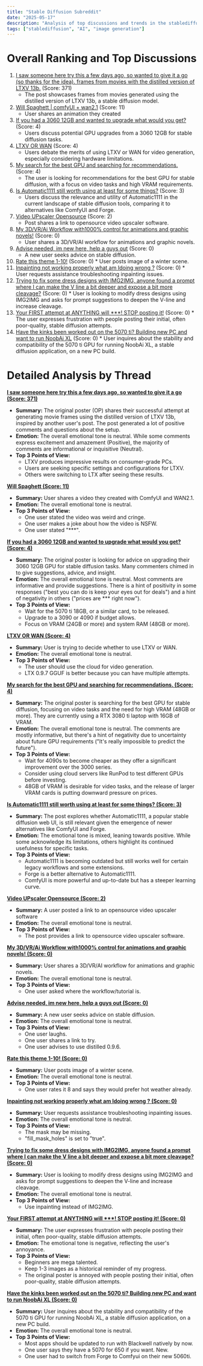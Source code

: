 ```yaml
---
title: "Stable Diffusion Subreddit"
date: "2025-05-17"
description: "Analysis of top discussions and trends in the stablediffusion subreddit"
tags: ["stablediffusion", "AI", "image generation"]
---
```


# Overall Ranking and Top Discussions
1.  [I saw someone here try this a few days ago, so wanted to give it a go (so thanks for the idea). frames from movies with the distilled version of LTXV 13b.](https://v.redd.it/62rjig0rfd1f1) (Score: 371)
    *   The post showcases frames from movies generated using the distilled version of LTXV 13b, a stable diffusion model.
2.  [Will Spaghett | comfyUI + wan2.1](https://v.redd.it/oog7r8aipd1f1) (Score: 11)
    *   User shares an animation they created
3.  [If you had a 3060 12GB and wanted to upgrade what would you get?](https://www.reddit.com/r/StableDiffusion/comments/1kou3tw/if_you_had_a_3060_12gb_and_wanted_to_upgrade_what/) (Score: 4)
    *   Users discuss potential GPU upgrades from a 3060 12GB for stable diffusion tasks.
4.  [LTXV OR WAN](https://www.reddit.com/r/StableDiffusion/comments/1kovlk0/ltxv_or_wan/) (Score: 4)
    *   Users debate the merits of using LTXV or WAN for video generation, especially considering hardware limitations.
5.  [My search for the best GPU and searching for recommendations.](https://www.reddit.com/r/StableDiffusion/comments/1koz9tz/my_search_for_the_best_gpu_and_searching_for/) (Score: 4)
    *   The user is looking for recommendations for the best GPU for stable diffusion, with a focus on video tasks and high VRAM requirements.
6.  [Is Automatic1111 still worth using at least for some things?](https://www.reddit.com/r/StableDiffusion/comments/1kow7es/is_automatic1111_still_worth_using_at_least_for/) (Score: 3)
    *   Users discuss the relevance and utility of Automatic1111 in the current landscape of stable diffusion tools, comparing it to alternatives like ComfyUI and Forge.
7. [Video UPscaler Opensource](https://i.redd.it/p2bn54s4xc1f1.jpeg) (Score: 2)
    * Post shares a link to opensource video upscaler software.
8.  [My 3D/VR/Ai Workflow with1000% control for animations and graphic novels!](https://v.redd.it/1o1ydwnlsc1f1) (Score: 0)
    *   User shares a 3D/VR/AI workflow for animations and graphic novels.
9.  [Advise needed, im new here, help a guys out](https://v.redd.it/5gkgmnorsc1f1) (Score: 0)
    *   A new user seeks advice on stable diffusion.
10.  [Rate this theme 1-10!](https://www.reddit.com/gallery/1kovfgr) (Score: 0)
    *   User posts image of a winter scene.
11.  [Inpainting not working properly what am Idoing wrong ?](https://www.reddit.com/gallery/1koz2x2) (Score: 0)
    *   User requests assistance troubleshooting inpainting issues.
12.  [Trying to fix some dress designs with IMG2IMG, anyone found a prompt where I can make the V line a bit deeper and expose a bit more cleavage?](https://www.reddit.com/r/StableDiffusion/comments/1koycmh/trying_to_fix_some_dress_designs_with_img2img/) (Score: 0)
    *   User is looking to modify dress designs using IMG2IMG and asks for prompt suggestions to deepen the V-line and increase cleavage.
13.  [Your FIRST attempt at ANYTHING will ***! STOP posting it!](https://www.reddit.com/r/StableDiffusion/comments/1koyp8e/your_first_attempt_at_anything_will_suck_stop/) (Score: 0)
    *   The user expresses frustration with people posting their initial, often poor-quality, stable diffusion attempts.
14.  [Have the kinks been worked out on the 5070 ti? Building new PC and want to run NoobAi XL](https://www.reddit.com/r/StableDiffusion/comments/1kozti2/have_the_kinks_been_worked_out_on_the_5070_ti/) (Score: 0)
    *   User inquires about the stability and compatibility of the 5070 ti GPU for running NoobAi XL, a stable diffusion application, on a new PC build.

# Detailed Analysis by Thread
**[I saw someone here try this a few days ago, so wanted to give it a go (Score: 371)](https://v.redd.it/62rjig0rfd1f1)**
*   **Summary:** The original poster (OP) shares their successful attempt at generating movie frames using the distilled version of LTXV 13b, inspired by another user's post. The post generated a lot of positive comments and questions about the setup.
*   **Emotion:** The overall emotional tone is neutral. While some comments express excitement and amazement (Positive), the majority of comments are informational or inquisitive (Neutral).
*   **Top 3 Points of View:**
    *   LTXV produces impressive results on consumer-grade PCs.
    *   Users are seeking specific settings and configurations for LTXV.
    *   Others were switching to LTX after seeing these results.

**[Will Spaghett (Score: 11)](https://v.redd.it/oog7r8aipd1f1)**
*   **Summary:** User shares a video they created with ComfyUI and WAN2.1.
*   **Emotion:** The overall emotional tone is neutral.
*   **Top 3 Points of View:**
    *   One user stated the video was weird and cringe.
    *   One user makes a joke about how the video is NSFW.
    *   One user stated "***".

**[If you had a 3060 12GB and wanted to upgrade what would you get? (Score: 4)](https://www.reddit.com/r/StableDiffusion/comments/1kou3tw/if_you_had_a_3060_12gb_and_wanted_to_upgrade_what/)**
*   **Summary:** The original poster is looking for advice on upgrading their 3060 12GB GPU for stable diffusion tasks. Many commenters chimed in to give suggestions, advice, and insight.
*   **Emotion:** The overall emotional tone is neutral. Most comments are informative and provide suggestions. There is a hint of positivity in some responses ("best you can do is keep your eyes out for deals") and a hint of negativity in others ("prices are *** right now").
*   **Top 3 Points of View:**
    *   Wait for the 5070 ti 18GB, or a similar card, to be released.
    *   Upgrade to a 3090 or 4090 if budget allows.
    *   Focus on VRAM (24GB or more) and system RAM (48GB or more).

**[LTXV OR WAN (Score: 4)](https://www.reddit.com/r/StableDiffusion/comments/1kovlk0/ltxv_or_wan/)**
*   **Summary:** User is trying to decide whether to use LTXV or WAN.
*   **Emotion:** The overall emotional tone is neutral.
*   **Top 3 Points of View:**
    *   The user should use the cloud for video generation.
    *    LTX 0.9.7 GGUF is better because you can have multiple attempts.

**[My search for the best GPU and searching for recommendations. (Score: 4)](https://www.reddit.com/r/StableDiffusion/comments/1koz9tz/my_search_for_the_best_gpu_and_searching_for/)**
*   **Summary:** The original poster is searching for the best GPU for stable diffusion, focusing on video tasks and the need for high VRAM (48GB or more). They are currently using a RTX 3080 ti laptop with 16GB of VRAM.
*   **Emotion:** The overall emotional tone is neutral. The comments are mostly informative, but there's a hint of negativity due to uncertainty about future GPU requirements ("It's really impossible to predict the future").
*   **Top 3 Points of View:**
    *   Wait for 4090s to become cheaper as they offer a significant improvement over the 3000 series.
    *   Consider using cloud servers like RunPod to test different GPUs before investing.
    *   48GB of VRAM is desirable for video tasks, and the release of larger VRAM cards is putting downward pressure on prices.

**[Is Automatic1111 still worth using at least for some things? (Score: 3)](https://www.reddit.com/r/StableDiffusion/comments/1kow7es/is_automatic1111_still_worth_using_at_least_for/)**
*   **Summary:** The post explores whether Automatic1111, a popular stable diffusion web UI, is still relevant given the emergence of newer alternatives like ComfyUI and Forge.
*   **Emotion:** The emotional tone is mixed, leaning towards positive. While some acknowledge its limitations, others highlight its continued usefulness for specific tasks.
*   **Top 3 Points of View:**
    *   Automatic1111 is becoming outdated but still works well for certain legacy workflows and some extensions.
    *   Forge is a better alternative to Automatic1111.
    *   ComfyUI is more powerful and up-to-date but has a steeper learning curve.

**[Video UPscaler Opensource (Score: 2)](https://i.redd.it/p2bn54s4xc1f1.jpeg)**
*   **Summary:** A user posted a link to an opensource video upscaler software
*   **Emotion:** The overall emotional tone is neutral.
*   **Top 3 Points of View:**
    *   The post provides a link to opensource video upscaler software.

**[My 3D/VR/Ai Workflow with1000% control for animations and graphic novels! (Score: 0)](https://v.redd.it/1o1ydwnlsc1f1)**
*   **Summary:** User shares a 3D/VR/AI workflow for animations and graphic novels.
*   **Emotion:** The overall emotional tone is neutral.
*   **Top 3 Points of View:**
    *   One user asked where the workflow/tutorial is.

**[Advise needed, im new here, help a guys out (Score: 0)](https://v.redd.it/5gkgmnorsc1f1)**
*   **Summary:** A new user seeks advice on stable diffusion.
*   **Emotion:** The overall emotional tone is neutral.
*   **Top 3 Points of View:**
    *  One user laughs.
    *  One user shares a link to try.
    *  One user advises to use distilled 0.9.6.

**[Rate this theme 1-10! (Score: 0)](https://www.reddit.com/gallery/1kovfgr)**
*   **Summary:** User posts image of a winter scene.
*   **Emotion:** The overall emotional tone is neutral.
*   **Top 3 Points of View:**
    *  One user rates it 8 and says they would prefer hot weather already.

**[Inpainting not working properly what am Idoing wrong ? (Score: 0)](https://www.reddit.com/gallery/1koz2x2)**
*   **Summary:** User requests assistance troubleshooting inpainting issues.
*   **Emotion:** The overall emotional tone is neutral.
*   **Top 3 Points of View:**
    * The mask may be missing.
    * "fill\_mask\_holes" is set to "true".

**[Trying to fix some dress designs with IMG2IMG, anyone found a prompt where I can make the V line a bit deeper and expose a bit more cleavage? (Score: 0)](https://www.reddit.com/r/StableDiffusion/comments/1koycmh/trying_to_fix_some_dress_designs_with_img2img/)**
*   **Summary:** User is looking to modify dress designs using IMG2IMG and asks for prompt suggestions to deepen the V-line and increase cleavage.
*   **Emotion:** The overall emotional tone is neutral.
*   **Top 3 Points of View:**
    *   Use inpainting instead of IMG2IMG.

**[Your FIRST attempt at ANYTHING will ***! STOP posting it! (Score: 0)](https://www.reddit.com/r/StableDiffusion/comments/1koyp8e/your_first_attempt_at_anything_will_suck_stop/)**
*   **Summary:** The user expresses frustration with people posting their initial, often poor-quality, stable diffusion attempts.
*   **Emotion:** The emotional tone is negative, reflecting the user's annoyance.
*   **Top 3 Points of View:**
    *   Beginners are mega talented.
    *   Keep 1-3 images as a historical reminder of my progress.
    *   The original poster is annoyed with people posting their initial, often poor-quality, stable diffusion attempts.

**[Have the kinks been worked out on the 5070 ti? Building new PC and want to run NoobAi XL (Score: 0)](https://www.reddit.com/r/StableDiffusion/comments/1kozti2/have_the_kinks_been_worked_out_on_the_5070_ti/)**
*   **Summary:** User inquires about the stability and compatibility of the 5070 ti GPU for running NoobAi XL, a stable diffusion application, on a new PC build.
*   **Emotion:** The overall emotional tone is neutral.
*   **Top 3 Points of View:**
    *   Most apps should be updated to run with Blackwell natively by now.
    *   One user says they have a 5070 for 650 if you want. New.
    *   One user had to switch from Forge to Comfyui on their new 5060ti.
